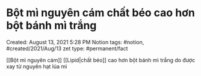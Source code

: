 ---
---

# Bột mì nguyên cám chất béo cao hơn bột bánh mì trắng

Created: August 13, 2021 5:28 PM
Notion tags: #notion, #created/2021/Aug/13
zet type: #permanent/fact

[[Bột mì nguyên cám]]  [[Lipid|chất béo]] cao hơn bột bánh mì trắng do được xay từ nguyên hạt lúa mì